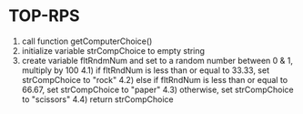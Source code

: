 # TOP-RPS

1) call function getComputerChoice()
2) initialize variable strCompChoice to empty string
3) create variable fltRndmNum and set to a random number between 0 & 1, multiply by 100
4.1) if fltRndNum is less than or equal to 33.33, set strCompChoice to "rock"
4.2) else if fltRndNum is less than or equal to 66.67, set strCompChoice to "paper"
4.3) otherwise, set strCompChoice to "scissors"
4.4) return strCompChoice